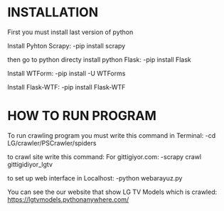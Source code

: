 # INSTALLATION

First you must install last version of python

Install Pyhton Scrapy:
-pip install scrapy

then go to python directy install python Flask:
-pip install Flask

Install WTForm:
-pip install -U WTForms

Install Flask-WTF:
-pip install Flask-WTF


# HOW TO RUN PROGRAM

To run crawling program you must write this command in Terminal:
-cd LG/crawler/PSCrawler/spiders

to crawl site write this command:
For gittigiyor.com:
-scrapy crawl gittigidiyor_lgtv

to set up web interface in Localhost:
-python webarayuz.py


You can see the our website that show LG TV Models which is crawled:
https://lgtvmodels.pythonanywhere.com/
